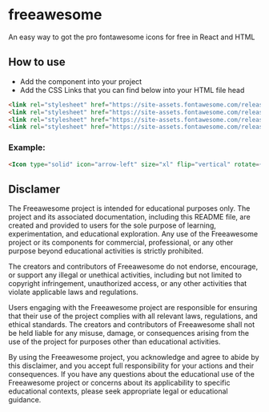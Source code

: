 # freeawesome
An easy way to got the pro fontawesome icons for free in React and HTML


## How to use
  - Add the component into your project
  - Add the CSS Links that you can find below into your HTML file head

```html
<link rel="stylesheet" href="https://site-assets.fontawesome.com/releases/v6.7.2/css/all.css" />
<link rel="stylesheet" href="https://site-assets.fontawesome.com/releases/v6.7.2/css/sharp-solid.css" />
<link rel="stylesheet" href="https://site-assets.fontawesome.com/releases/v6.7.2/css/sharp-regular.css" />
<link rel="stylesheet" href="https://site-assets.fontawesome.com/releases/v6.7.2/css/sharp-light.css" />
```
### Example:
```html
<Icon type="solid" icon="arrow-left" size="xl" flip="vertical" rotate={180}/>
```

## Disclamer
The Freeawesome project is intended for educational purposes only. The project and its associated documentation, including this README file, are created and provided to users for the sole purpose of learning, experimentation, and educational exploration. Any use of the Freeawesome project or its components for commercial, professional, or any other purpose beyond educational activities is strictly prohibited.

The creators and contributors of Freeawesome do not endorse, encourage, or support any illegal or unethical activities, including but not limited to copyright infringement, unauthorized access, or any other activities that violate applicable laws and regulations.

Users engaging with the Freeawesome project are responsible for ensuring that their use of the project complies with all relevant laws, regulations, and ethical standards. The creators and contributors of Freeawesome shall not be held liable for any misuse, damage, or consequences arising from the use of the project for purposes other than educational activities.

By using the Freeawesome project, you acknowledge and agree to abide by this disclaimer, and you accept full responsibility for your actions and their consequences. If you have any questions about the educational use of the Freeawesome project or concerns about its applicability to specific educational contexts, please seek appropriate legal or educational guidance.
